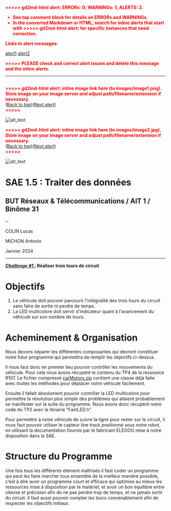 <p style="color: red; font-weight: bold">>>>>>  gd2md-html alert:  ERRORs: 0; WARNINGs: 1; ALERTS: 2.</p>
<ul style="color: red; font-weight: bold"><li>See top comment block for details on ERRORs and WARNINGs. <li>In the converted Markdown or HTML, search for inline alerts that start with >>>>>  gd2md-html alert:  for specific instances that need correction.</ul>

<p style="color: red; font-weight: bold">Links to alert messages:</p><a href="#gdcalert1">alert1</a>
<a href="#gdcalert2">alert2</a>

<p style="color: red; font-weight: bold">>>>>> PLEASE check and correct alert issues and delete this message and the inline alerts.<hr></p>



## 

<p id="gdcalert1" ><span style="color: red; font-weight: bold">>>>>>  gd2md-html alert: inline image link here (to images/image1.png). Store image on your image server and adjust path/filename/extension if necessary. </span><br>(<a href="#">Back to top</a>)(<a href="#gdcalert2">Next alert</a>)<br><span style="color: red; font-weight: bold">>>>>> </span></p>


![alt_text](images/image1.png "image_tooltip")
 



<p id="gdcalert2" ><span style="color: red; font-weight: bold">>>>>>  gd2md-html alert: inline image link here (to images/image2.jpg). Store image on your image server and adjust path/filename/extension if necessary. </span><br>(<a href="#">Back to top</a>)(<a href="#gdcalert3">Next alert</a>)<br><span style="color: red; font-weight: bold">>>>>> </span></p>


![alt_text](images/image2.jpg "image_tooltip")



# **SAE 1.5 : Traiter des données**


## BUT Réseaux & Télécommunications / AlT 1 / Binôme 31

**─**

COLIN Lucas 

MICHON Antonin

Janvier 2024


---

**_<span style="text-decoration:underline;">Challenge #1 :</span>_  Réaliser trois tours de circuit**


# **Objectifs**



1. Le véhicule doit pouvoir parcourir l'intégralité des trois tours du circuit sans faire de sortie ni perdre de temps.
2. La LED multicolore doit servir d'indicateur quant à l'avancement du véhicule sur son nombre de tours.


# **Acheminement & Organisation**

Nous devons séparer les différentes composantes qui devront constituer notre futur programme qui permettra de remplir les objectifs ci-dessus.

Il nous faut donc en premier lieu pouvoir contrôler les mouvements du véhicule. Pour cela nous avons récupéré le contenu du TP4 de la ressource R107. Le fichier compressé [carMotors.zip](https://moodle.univ-fcomte.fr/mod/resource/view.php?id=713831) contient une classe déjà faite avec toutes les méthodes pour déplacer notre véhicule facilement.

Ensuite il fallait absolument pouvoir contrôler la LED multicolore pour permettre la résolution plus simple des problèmes qui allaient probablement se manifester sur la suite du programme. Nous avons donc récupéré notre code du TP2 avec la librairie “FastLED.h”.

Pour permettre à notre véhicule de suivre la ligne pour rester sur le circuit, il nous faut pouvoir utiliser le capteur line track positionné sous notre robot, en utilisant la documentation fournie par le fabricant  ELEGOO mise à notre disposition dans la SAE.


# **Structure du Programme**

Une fois tous les différents élément maîtrisés il faut coder un programme qui peut les faire marcher tous ensemble de la meilleur manière possible, c’est à dire avoir un programme court et efficace qui optimise au mieux les ressources mise à disposition par le matériel, et avoir un bon équilibre entre vitesse et précision afin de ne pas perdre trop de temps, et ne jamais sortir du circuit. Il faut aussi pouvoir compter les tours convenablement afin de respecter les objectifs initiaux.